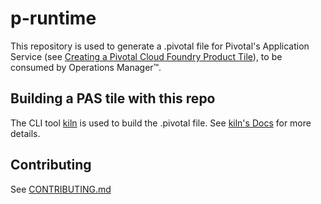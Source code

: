 # p-runtime

This repository is used to generate a .pivotal file for Pivotal's Application
Service (see [Creating a Pivotal Cloud Foundry Product
Tile](https://docs.pivotal.io/partners/creating.html)), to be consumed by
Operations Manager&trade;.

## Building a PAS tile with this repo
The CLI tool [kiln](https://github.com/pivotal-cf/kiln) is used to build the .pivotal file.
See [kiln's Docs](https://github.com/pivotal-cf/kiln/blob/master/README.md) for more details.

## Contributing

See [CONTRIBUTING.md](CONTRIBUTING.md)
